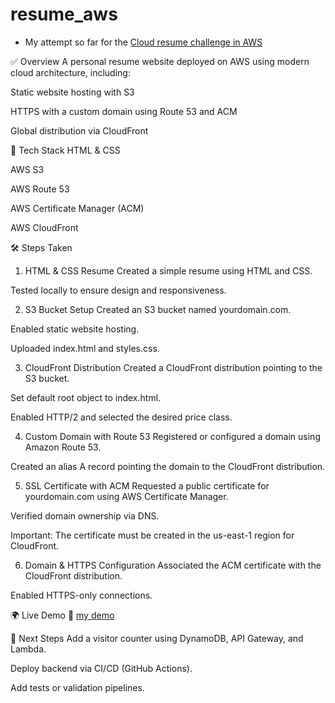 ﻿# resume_aws

- My attempt so far for the [Cloud resume challenge in AWS](https://cloudresumechallenge.dev/docs/the-challenge/aws/)

✅ Overview
A personal resume website deployed on AWS using modern cloud architecture, including:

Static website hosting with S3

HTTPS with a custom domain using Route 53 and ACM

Global distribution via CloudFront

🔧 Tech Stack
HTML & CSS

AWS S3

AWS Route 53

AWS Certificate Manager (ACM)

AWS CloudFront

🛠️ Steps Taken
1. HTML & CSS Resume
Created a simple resume using HTML and CSS.

Tested locally to ensure design and responsiveness.

2. S3 Bucket Setup
Created an S3 bucket named yourdomain.com.

Enabled static website hosting.

Uploaded index.html and styles.css.

3. CloudFront Distribution
Created a CloudFront distribution pointing to the S3 bucket.

Set default root object to index.html.

Enabled HTTP/2 and selected the desired price class.

4. Custom Domain with Route 53
Registered or configured a domain using Amazon Route 53.

Created an alias A record pointing the domain to the CloudFront distribution.

5. SSL Certificate with ACM
Requested a public certificate for yourdomain.com using AWS Certificate Manager.

Verified domain ownership via DNS.

Important: The certificate must be created in the us-east-1 region for CloudFront.

6. Domain & HTTPS Configuration
Associated the ACM certificate with the CloudFront distribution.

Enabled HTTPS-only connections.

🌍 Live Demo
🔗 [my demo](https://resume.lamnguyen.website/)

🚀 Next Steps
Add a visitor counter using DynamoDB, API Gateway, and Lambda.

Deploy backend via CI/CD (GitHub Actions).

Add tests or validation pipelines.
